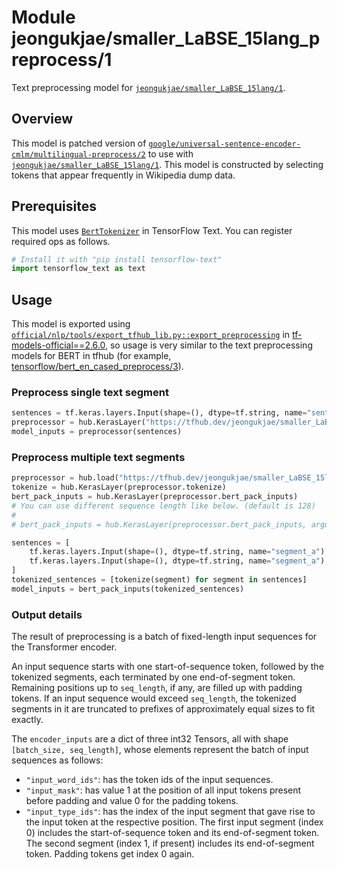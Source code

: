 # Module jeongukjae/smaller_LaBSE_15lang_preprocess/1

Text preprocessing model for [`jeongukjae/smaller_LaBSE_15lang/1`](https://tfhub.dev/jeongukjae/smaller_LaBSE_15lang/1).

<!-- asset-path: https://storage.googleapis.com/jeongukjae-tf-models/smaller-LaBSE/smaller_LaBSE_15lang_preprocess.tar.gz -->
<!-- task: text-preprocessing -->
<!-- dataset: wikipedia -->
<!-- dataset: commoncrawl -->
<!-- fine-tunable: false -->
<!-- format: saved_model_2 -->
<!-- language: ar -->
<!-- language: zh-cn -->
<!-- language: en -->
<!-- language: fr -->
<!-- language: de -->
<!-- language: it -->
<!-- language: ja -->
<!-- language: ko -->
<!-- language: nl -->
<!-- language: pl -->
<!-- language: pt -->
<!-- language: es -->
<!-- language: th -->
<!-- language: tr -->
<!-- language: ru -->

## Overview

This model is patched version of [`google/universal-sentence-encoder-cmlm/multilingual-preprocess/2`](https://tfhub.dev/google/universal-sentence-encoder-cmlm/multilingual-preprocess/2) to use with [`jeongukjae/smaller_LaBSE_15lang/1`](https://tfhub.dev/jeongukjae/smaller_LaBSE_15lang/1). This model is constructed by selecting tokens that appear frequently in Wikipedia dump data.

## Prerequisites

This model uses [`BertTokenizer`](https://www.tensorflow.org/text/api_docs/python/text/BertTokenizer) in TensorFlow Text. You can register required ops as follows.

```python
# Install it with "pip install tensorflow-text"
import tensorflow_text as text
```

## Usage

This model is exported using [`official/nlp/tools/export_tfhub_lib.py::export_preprocessing`](https://github.com/tensorflow/models/blob/v2.6.0/official/nlp/tools/export_tfhub_lib.py#L392) in [tf-models-official==2.6.0](https://github.com/tensorflow/models/blob/v2.6.0/), so usage is very similar to the text preprocessing models for BERT in tfhub (for example, [tensorflow/bert_en_cased_preprocess/3](https://tfhub.dev/tensorflow/bert_en_cased_preprocess/3)).

### Preprocess single text segment

```python
sentences = tf.keras.layers.Input(shape=(), dtype=tf.string, name="sentences")
preprocessor = hub.KerasLayer("https://tfhub.dev/jeongukjae/smaller_LaBSE_15lang_preprocess/1")
model_inputs = preprocessor(sentences)
```

### Preprocess multiple text segments

```python
preprocessor = hub.load("https://tfhub.dev/jeongukjae/smaller_LaBSE_15lang_preprocess/1")
tokenize = hub.KerasLayer(preprocessor.tokenize)
bert_pack_inputs = hub.KerasLayer(preprocessor.bert_pack_inputs)
# You can use different sequence length like below. (default is 128)
#
# bert_pack_inputs = hub.KerasLayer(preprocessor.bert_pack_inputs, arguments=dict(seq_length=seq_length))

sentences = [
    tf.keras.layers.Input(shape=(), dtype=tf.string, name="segment_a"),
    tf.keras.layers.Input(shape=(), dtype=tf.string, name="segment_a"),
]
tokenized_sentences = [tokenize(segment) for segment in sentences]
model_inputs = bert_pack_inputs(tokenized_sentences)
```

### Output details

The result of preprocessing is a batch of fixed-length input sequences for the Transformer encoder.

An input sequence starts with one start-of-sequence token, followed by the tokenized segments, each terminated by one end-of-segment token. Remaining positions up to `seq_length`, if any, are filled up with padding tokens. If an input sequence would exceed `seq_length`, the tokenized segments in it are truncated to prefixes of approximately equal sizes to fit exactly.

The `encoder_inputs` are a dict of three int32 Tensors, all with shape `[batch_size, seq_length]`, whose elements represent the batch of input sequences as follows:

* `"input_word_ids"`: has the token ids of the input sequences.
* `"input_mask"`: has value 1 at the position of all input tokens present before padding and value 0 for the padding tokens.
* `"input_type_ids"`: has the index of the input segment that gave rise to the input token at the respective position. The first input segment (index 0) includes the start-of-sequence token and its end-of-segment token. The second segment (index 1, if present) includes its end-of-segment token. Padding tokens get index 0 again.
